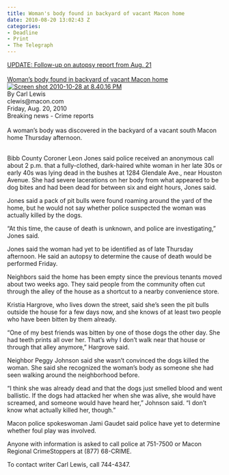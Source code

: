```yaml
---
title: Woman's body found in backyard of vacant Macon home
date: 2010-08-20 13:02:43 Z
categories:
- Deadline
- Print
- The Telegraph
---
```


<p style="padding: 0pt; margin: 0pt;"><a href="http://www.macon.com/2010/08/21/1236070/autopsy-woman-died-of-mauling.html">UPDATE: Follow-up on autopsy report from Aug. 21</a></p>
<p style="padding: 0pt; margin: 0pt;"><span style="color: #ffffff;">SPACE</span></p>
<p style="padding: 0pt; margin: 0pt;">
<p style="padding: 0pt; margin: 0pt;">
<p style="padding: 0pt; margin: 0pt;"><a href="http://www.macon.com/2010/08/20/1234863/womans-body-found-in-backyard.html">Woman’s body found in backyard of vacant Macon home</a><a href="{{ site.baseurl }}/assets/Screen-shot-2010-10-28-at-8.40.16-PM.png"><img class="size-medium wp-image-257 alignright" title="Screen shot 2010-10-28 at 8.40.16 PM" src="{{ site.baseurl }}/assets/Screen-shot-2010-10-28-at-8.40.16-PM.png" alt="Screen shot 2010-10-28 at 8.40.16 PM" /></a></p>
<p style="padding: 0pt; margin: 0pt;"><span style="padding: 0px; margin: 0px;">By Carl Lewis</span></p>
<p style="padding: 0pt; margin: 0pt;"><span style="padding: 0px; margin: 0px;">clewis@macon.com</span></p>
<p style="padding: 0pt; margin: 0pt;"><span style="padding: 0px; margin: 0px;">Friday, Aug. 20, 2010</span></p>
<p style="padding: 0pt; margin: 0pt;"><span style="padding: 0px; margin: 0px;">Breaking news - Crime reports</span></p>
<p style="padding: 0pt; margin: 0pt;"><span style="padding: 0px; margin: 0px;"><br style="padding: 0px; margin: 0px;" />A woman’s body was discovered in the backyard of a vacant south Macon home Thursday afternoon.</span></p>
<p style="padding: 0pt; margin: 0pt;"><span style="padding: 0px; margin: 0px;"><br />
</span></p>
<p>Bibb County Coroner Leon Jones said police received an anonymous call about 2 p.m. that a fully-clothed, dark-haired white woman in her late 30s or early 40s was lying dead in the bushes at 1284 Glendale Ave., near Houston Avenue. She had severe lacerations on her body from what appeared to be dog bites and had been dead for between six and eight hours, Jones said.<!--more--></p>
<p>Jones said a pack of pit bulls were found roaming around the yard of the home, but he would not say whether police suspected the woman was actually killed by the dogs.</p>
<p>“At this time, the cause of death is unknown, and police are investigating,” Jones said.</p>
<p>Jones said the woman had yet to be identified as of late Thursday afternoon. He said an autopsy to determine the cause of death would be performed Friday.</p>
<p>Neighbors said the home has been empty since the previous tenants moved about two weeks ago. They said people from the community often cut through the alley of the house as a shortcut to a nearby convenience store.</p>
<p>Kristia Hargrove, who lives down the street, said she’s seen the pit bulls outside the house for a few days now, and she knows of at least two people who have been bitten by them already.</p>
<p>“One of my best friends was bitten by one of those dogs the other day. She had teeth prints all over her. That’s why I don’t walk near that house or through that alley anymore,” Hargrove said.</p>
<p>Neighbor Peggy Johnson said she wasn’t convinced the dogs killed the woman. She said she recognized the woman’s body as someone she had seen walking around the neighborhood before.</p>
<p>“I think she was already dead and that the dogs just smelled blood and went ballistic. If the dogs had attacked her when she was alive, she would have screamed, and someone would have heard her,” Johnson said. “I don’t know what actually killed her, though.”</p>
<p>Macon police spokeswoman Jami Gaudet said police have yet to determine whether foul play was involved.</p>
<p>Anyone with information is asked to call police at 751-7500 or Macon Regional CrimeStoppers at (877) 68-CRIME.</p>
<p>To contact writer Carl Lewis, call 744-4347.</p>
